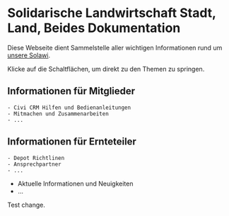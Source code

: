 # Solidarische Landwirtschaft Stadt, Land, Beides Dokumentation

Diese Webseite dient Sammelstelle aller wichtigen Informationen rund um [unsere Solawi](https://stadt-land-beides.de/).  

Klicke auf die Schaltflächen, um direkt zu den Themen zu springen.  

## Informationen für Mitglieder

    - Civi CRM Hilfen und Bedienanleitungen
    - Mitmachen und Zusammenarbeiten
    - ...
## Informationen für Ernteteiler

    - Depot Richtlinen
    - Ansprechpartner
    - ...
- Aktuelle Informationen und Neuigkeiten
- ...

Test change.
